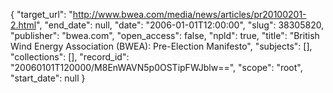 {
  "target_url": "http://www.bwea.com/media/news/articles/pr20100201-2.html", 
  "end_date": null, 
  "date": "2006-01-01T12:00:00", 
  "slug": 38305820, 
  "publisher": "bwea.com", 
  "open_access": false, 
  "npld": true, 
  "title": "British Wind Energy Association (BWEA): Pre-Election Manifesto", 
  "subjects": [], 
  "collections": [], 
  "record_id": "20060101T120000/M8EnWAVN5p0OSTipFWJblw==", 
  "scope": "root", 
  "start_date": null
}

